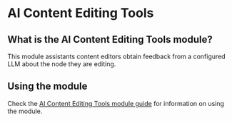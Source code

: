 # AI Content Editing Tools
## What is the AI Content Editing Tools module?
This module assistants content editors obtain feedback from a configured LLM
about the node they are editing.

## Using the module
Check the [AI Content Editing Tools module guide](https://project.pages.drupalcode.org/ai/modules/ai_content/index.md) for
information on using the module.